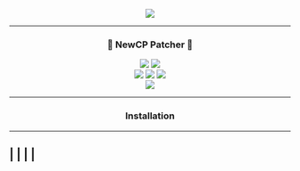 <p align= "center">
  <kbd>
    <img  src="https://kornineq.de/cplauncher/newcplogin1.png">
  </kbd>
</p>

-----

### <p align="center">💙 NewCP Patcher 💙</p>
<p align= "center">
  <img src="https://img.shields.io/github/last-commit/KornineQ/NewCP-Patcher">
  <img src="https://img.shields.io/github/license/KornineQ/NewCP-Patcher">
  <br>
  <img src="https://img.shields.io/github/stars/KornineQ/NewCP-Patcher">
  <img src="https://img.shields.io/github/forks/KornineQ/NewCP-Patcher">
  <img src="https://img.shields.io/github/downloads/KornineQ/NewCP-Patcher/total.svg">
  <br>
  <img src="https://img.shields.io/github/languages/top/KornineQ/NewCP-Patcher">
</p>

-----

### <p align="center">Installation</p>

--------------
|            |
|            |
--------------

